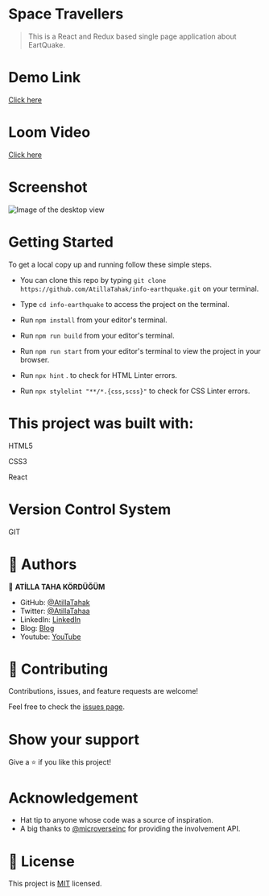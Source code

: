 # Space Travellers

> This is a React and Redux based single page application about EartQuake.  

# Demo Link
[Click here](https://epic-benz-1e003c.netlify.app)
# Loom Video
[Click here](https://www.loom.com/share/7989bc3a0ddb4740b5f0f01e8c072c7a)


# Screenshot

![Image of the desktop view](img/screenshot.png)

# Getting Started

To get a local copy up and running follow these simple steps.

- You can clone this repo by typing `git clone https://github.com/AtillaTahak/info-earthquake.git` on your terminal.

- Type `cd info-earthquake` to access the project on the terminal.
  
- Run `npm install` from your editor's terminal.

- Run `npm run build` from your editor's terminal.

- Run `npm run start` from your editor's terminal to view the project in your browser.

- Run `npx hint` . to check for HTML Linter errors.

- Run `npx stylelint "**/*.{css,scss}"` to check for CSS Linter errors.


# This project was built with:

HTML5

CSS3

React


# Version Control System

GIT


# 👤 Authors


👤 **ATİLLA TAHA KÖRDÜĞÜM**

- GitHub: [@AtillaTahak](https://github.com/AtillaTahak)
- Twitter: [@AtillaTahaa](https://twitter.com/AtillaTahaa)
- LinkedIn: [LinkedIn](https://www.linkedin.com/in/atilla-taha-kördüğüm-a93702186/)
- Blog: [Blog](atillataha.blogspot.com)
- Youtube: [YouTube](https://www.youtube.com/channel/UCmoD0x4Z9vdG2PCsI5p8FYg)


# 🤝 Contributing

Contributions, issues, and feature requests are welcome!

Feel free to check the [issues page](https://github.com/AtillaTahak/space-travelers/issues).

# Show your support

Give a ⭐️ if you like this project!

# Acknowledgement
- Hat tip to anyone whose code was a source of inspiration.
- A big thanks to [@microverseinc](https://github.com/microverseinc) for providing the involvement API.

# 📝 License

This project is [MIT](./MIT.md) licensed.
